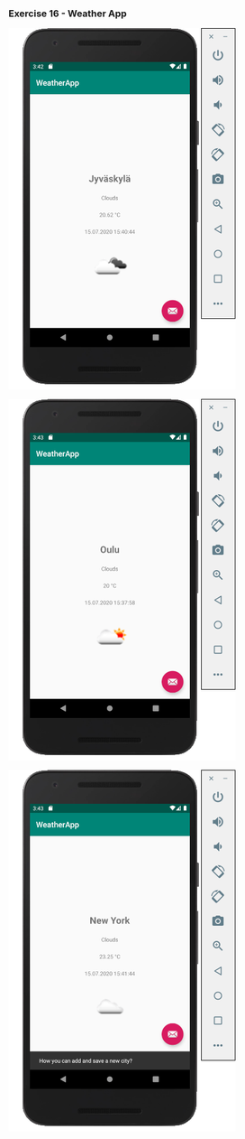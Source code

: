 ### Exercise 16 - Weather App

![Exercise 16 - Weather in Jyväskylä](pics/kuva1.png)

![Exercise 16 - Weather in Oulu](pics/kuva2.png)

![Exercise 16 - Weather in Tokyo and snackbar text view](pics/kuva3.png)

